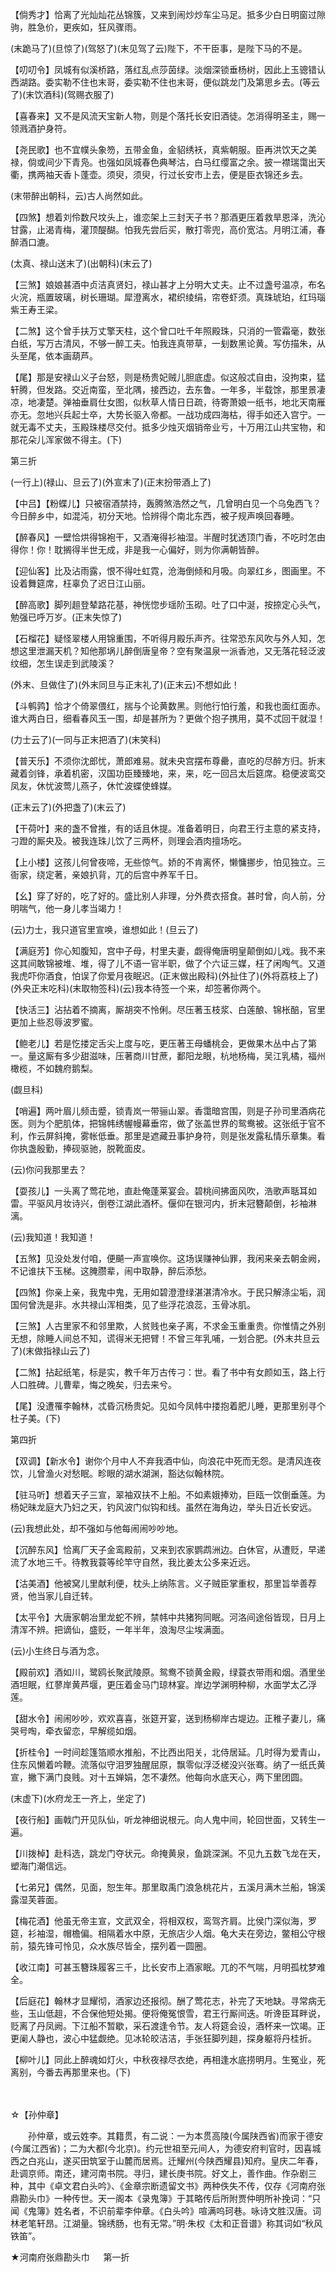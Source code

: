 <!-- { "loadSidebar": true } -->
【倘秀才】恰离了光灿灿花丛锦簇，又来到闹炒炒车尘马足。抵多少白日明窗过隙驹，胜急价，更疾如，狂风骤雨。

(末跪马了)(旦惊了)(驾怒了)(末见驾了云)陛下，不干臣事，是陛下马的不是。

【叨叨令】凤城有似溪桥路，落红乱点莎茵绿。淡烟深锁垂杨树，因此上玉骢错认西湖路。委实勒不住也末哥，委实勒不住也末哥，便似跳龙门及第思乡去。(等云了)(末饮酒科)(驾赐衣服了)

【喜春来】又不是风流天宝新人物，则是个落托长安旧酒徒。怎消得明圣主，赐一领溅酒护身符。

【尧民歌】也不宜幞头象笏，五带金鱼，金貂绣袄，真紫朝服。臣再洪饮天之美禄，倘或间少下青凫。也强如凤城春色典琴沽，白马红缨富之余。披一襟瑞霭出天衢，携两袖天香卜蓬壶。须臾，须臾，行过长安市上去，便是臣衣锦还乡去。

(末带醉出朝科，云)古人尚然如此。

【四煞】想着刘伶数尺坟头上，谁恋架上三封天子书？那酒更压着救旱恩泽，洗沁甘露，止渴青梅，灌顶醍醐。怕我先尝后买，散打零兜，高价宽沽。月明江浦，春醉酒口漉。

(太真、禄山送末了)(出朝科)(末云了)

【三煞】娘娘甚酒中贞洁真贤妇，禄山甚才上分明大丈夫。止不过盏号温凉，布名火浣，瓶置玻璃，树长珊瑚。犀澄离水，裙织绫绢，帘卷虾须。真珠琥珀，红玛瑙紫王寿王梁。

【二煞】这个曾手扶万丈擎天柱，这个曾口吐千年照殿珠，只消的一管霜毫，数张白纸，写万古清风，不够一醉工夫。怕我连真带草，一刬数黑论黄。写仿描朱，从头至尾，依本画葫芦。

【尾】那是安禄山义子台怒，则是杨贵妃贼儿胆底虚。似这般忒自由，没拘束，猛轩腾，但发路。交近南蛮，至北隅，接西边，去东鲁。一年多，半载馀，那里景凄凉，地凄楚。弹袖垂肩仕女图，似秋草人情日日疏，待寄萧娘一纸书，地北天南雁亦无。忽地兴兵起士卒，大势长驱入帝都。一战功成四海枯，得手如还入宫宁。一就无毒不丈夫，玉殿珠楼尽交付。抵多少烛灭烟销帝业亏，十万用江山共宝物，和那花朵儿浑家做不得主。(下)

第三折

(一行上)(禄山、旦云了)(外宣末了)(正末扮带酒上了)

【中吕】【粉蝶儿】只被宿酒禁持，轰腾煞浩然之气，几曾明白见一个乌兔西飞？今日醉乡中，如混沌，初分天地。恰辨得个南北东西，被子规声唤回春睡。

【醉春风】一壁恰烘得锦袍干，又酒淹得衫袖湿。半醒时犹透顶门香，不吃时怎由得你！你！耽搁得半世无成，非是我一心偏好，则为你满朝皆醉。

【迎仙客】比及沾雨露，恨不得吐虹霓，沧海倒倾和月吸。向翠红乡，图画里。不设着舞筵席，枉辜负了迟日江山丽。

【醉高歌】脚列趄登辇路花基，神恍惚步瑶阶玉砌。吐了口中涎，按捺定心头气，勉强已呼万岁。(正末失惊了)

【石榴花】疑怪翠楼人用锦重围，不听得月殿乐声齐。往常恐东风吹与外人知，怎想这里泄漏天机？知他那埚儿醉倒唐皇帝？空有聚温泉一派香池，又无落花轻泛波纹细，怎生误走到武陵溪？

(外末、旦做住了)(外末同旦与正末礼了)(正末云)不想如此！

【斗鹌鹑】恰才个倚翠偎红，揣与个论黄数黑。则他行怕行羞，和我也面红面赤。谁大两白日，细看春风玉一围，却是甚所为？更做个抱子携用，莫不忒回干就湿！

(力士云了)(一同与正末把酒了)(末笑科)

【普天乐】不须你沈郎忧，萧郎难易。就未央宫摆布尊罍，直吃的尽醉方归。折末藏着剑锋，承着机密，汉国功臣臻臻地，来，来，吃一回吕太后筵席。稳便波鸾交凤友，休忧波莺儿燕子，休忙波蝶使蜂媒。

(正末云了)(外把盏了)(末云了)

【干荷叶】来的盏不曾推，有的话且休提。准备着明日，向君王行主意的紧支持，刁蹬的厮央及。被我连珠儿饮了三两杯，则理会酒肉擅场吃。

【上小楼】这孩儿何曾夜啼，无些惊气。娇的不肯离怀，懒慵挪步，怕见独立。三衙家，绕定著，亲娘扒背，兀的后宫中养军千日。

【幺】穿了好的，吃了好的。盛比别人非理，分外费衣搭食。甚时曾，向人前，分明喘气，他一身儿孝当竭力！

(云)力士，我只道官里宣唤，谁想如此！(旦云了)

【满庭芳】你心知腹知，宫中子母，村里夫妻，觑得俺唐明皇颠倒如儿戏。我不来这其间敢锦被堆、堆，得了儿不语一官半职，做了个六证三媒，枉了闲啕气。又道我虎吓你酒食，怕误了你爱月夜眠迟。(正末做出殿科)(外扯住了)(外将荔枝上了)(外央正末吃科)(末取物签科)(云)我本待签一个来，却签著你两个。

【快活三】沾拈着不摘离，厮胡突不怜俐。尽压著玉枝浆、白莲酿、锦枨醅，官里更加上些忍辱波罗蜜。

【鲍老儿】若是忔搂定舌尖上度与吃，更压著王母蟠桃会，更做果木丛中占了第一。量这厮有多少甜滋味，压著商川甘蔗，鄱阳龙眼，杭地杨梅，吴江乳橘，福州橄榄，不如魏府鹅梨。

(觑旦科)

【哨遍】两叶眉儿频击蹙，锁青岚一带骊山翠。香霭暗宫围，则是子孙司里酒病花医。则为个肥肌体，把锦帏绣幄幔幕垂帘，做了张盖世界的鸳鸯被。这张纸于官不利，作云屏斜掩，雾帐低垂。那里是遮藏丑事护身符，则是张发露私情乐章集。看你执盏殷勤，捧砚驱驰，脱靴面皮。

(云)你问我那里去？

【耍孩儿】一头离了莺花地，直赴俺蓬莱宴会。碧桃间拂面风吹，浩歌声聒耳如雷。平驱风月妆诗兴，倒卷江湖此酒杯。偃仰在银河内，折末冠簪颠倒，衫袖淋漓。

(云)我知道！我知道！

【五煞】见没处发付咱，便飇一声宣唤你。这场误赚神仙罪，我闲来亲去朝金阙，不记谁扶下玉梯。这腌臜辈，闹中取静，醉后添愁。

【四煞】你亲上亲，我鬼中鬼，无用如碧澄澄绿湛湛清冷水。于民只解涤尘垢，润国何曾洗是非。水共禄山浑相类，见了些浮花浪蕊，玉骨冰肌。

【三煞】人古里家不和邻里欺，人贫贱也亲子离，不求金玉重重贵。你惟情之外别无想，除睡人间总不知，谎得米无把臂！不曾三年乳哺，一划合肥。(外末共旦云了)(末做指禄山云了)

【二煞】拈起纸笔，标是实，教千年万古传刁：世。看了书中有女颜如玉，路上行人口胜碑。儿曹辈，悔之晚矣，归去来兮。

【尾】没遭罹李翰林，忒昏沉杨贵妃。见如今凤帏中搂抱着肥儿睡，更那里别寻个杜子美。(下)

第四折

【双调】【新水令】谢你个月中人不弃我酒中仙，向浪花中死而无怨。是清风连夜饮，儿曾渔火对愁眠。畛眼的湖水湖渊，豁达似翰林院。

【驻马听】想着天子三宣，翠袖双扶不上船。不如素娥捧劝，巨瓯一饮倒垂莲。为杨妃昧龙庭大乃妇之天，钓风波门似钩和线。虽然在海角边，举头日近长安远。

(云)我想此处，却不强如与他每闹闹吵吵地。

【沉醉东风】恰离厂天子金鸾殿前，又来到农家鹦鹉洲边。白休官，从遭贬，早递流了水地三千。待教我蓑等纶竿守自然，我比姜太公多来近远。

【沽美酒】他被窝儿里献利便，枕头上纳陈言。义子贼臣掌重权，那里旨举善荐贤，他当家儿自迁转。

【太平令】大唐家朝冶里龙蛇不辨，禁帏中共猪狗同眠。河洛间途俗皆现，日月上清浑不辨。把谪仙，盛贬，一年半年，浪淘尽尘埃满面。

(云)小生终日与酒为念。

【殿前欢】酒如川，鹭鸥长聚武陵原。鸳鸯不锁黄金殿，绿蓑衣带雨和烟。酒里坐酒坦眠，红蓼岸黄芦堰，更压着金马门琼林宴。岸边学渊明种柳，水面学太乙浮莲。

【甜水令】闹闹吵吵，欢欢喜喜，张筵开宴，送到杨柳岸古堤边。正稚子妻儿，痛哭号啕，牵衣留恋，早解缆如烟。

【折桂令】一时间趁篷箔顺水推船，不比西出阳关，北侍居延。几时得为爱青山，住东风懒着吟鞭。流落似守泪罗独醒屈原，飘零似浮泛槎没兴张骞。纳了一纸氏黄宣，撇下满门良贱。对十五婵娟，怎不凄然。他每向水底天心，两下里团圆。

(末虚下)(水府龙王一齐上，坐定了)

【夜行船】画戟门开见队仙，听龙神细说根元。向人鬼中间，轮回世面，又转生一遍。

【川拨棹】赴科选，跳龙门夺状元。命掩黄泉，鱼跳深渊。不见九五数飞龙在天，塑海门潮信远。

【七弟兄】偶然，见面，恕生年。那里取禹门浪急桃花片，五溪月满木兰船，锦溪露湿芙蓉面。

【梅花酒】他虽无帝主宣，文武双全，将相双权，鸾驾齐肩。比侯门深似海，罗筵，衫袖湿，帽檐偏。相隔着水中原，无旅店少人烟。龟大夫在旁边，鳖相公守根前，猿先锋可怜见，众水族尽皆全，摆列着一圆圈。

【收江南】可甚玉簪珠履客三千，比长安市上酒家眠。兀的不气喘，月明孤枕梦难全。

【后庭花】翰林才显耀彻，酒家边还报彻。酬了莺花志，补完了天地缺。寻常病无些，玉山低趄，不合保他短处揭。便将俺冤恨雪，君王行厮间迭。听谗臣耳畔说，贬离了丹凤阙。下江船不暂歇，采石渡逢令节。友人将筵会设，酒杯来一饮竭。正更阑人静也，波心中猛觑绝。见冰轮皎洁洁，手张狂脚列趄，探身躯将丹桂折。

【柳叶儿】同此上醉魂如灯火，中秋夜禄尽衣绝，再相逢水底捞明月。生冤业，死离别，今番去再那里来也。(下)

　
　

☆【孙仲章】
 
　　孙仲章，或云姓李。其籍贯，有二说：一为本贯高陵(今属陕西省)而家于德安(今属江西省)；二为大都(今北京)。约元世祖至元间人，为德安府判官时，因喜城西之白兆山，遂买田筑室于山麓而居焉。迁耀州(今陕西耀县)知府。皇庆二年春，赴调京师。南还，建河南书院。寻归，建长庚书院。好文上，善作曲。作杂剧三种，其中《卓文君白头吟》、《金章宗断遗留文书》两种佚失不传，仅存《河南府张鼎勘头巾》一种传世。天一阁本《录鬼簿》于其略传后所附贾仲明所补挽词：“只闻《鬼簿》姓名者，不识前辈李仲章。《白头吟》喧满呜珂巷。咏诗文胜汉唐。词林老笔轩昂。江湖量。锦绣肠，也有无常。”明·朱权《太和正音谱》称其词如“秋风铁笛”。 

★河南府张鼎勘头巾
　
第一折

